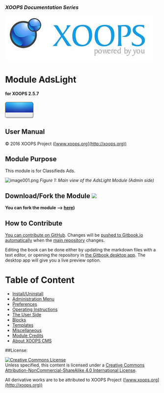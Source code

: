 ### _XOOPS Documentation Series_
![logoXoops.jpg](en/assets/logoXoops.jpg)

# Module AdsLight
#### for XOOPS 2.5.7
      
![logoModule.png](en/assets/logoModule.png)
            
## User Manual

© 2016 XOOPS Project ([www.xoops.org](http://xoops.org))  

## Module Purpose 

This module is for Classifieds Ads.

![image001.png](en/assets/image001.png)
*Figure 1: Main view of the AdsLight Module (Admin side)*

## Download/Fork the Module ![](http://xoops.org/images/forkit.png) 

**You can fork the module --> [here](https://github.com/XoopsModules25x/adslight))** 

## How to Contribute

[You can contribute on GitHub](https://github.com/XoopsDocs/adslight-tutorial). Changes will be [pushed to Gitbook.io automatically](https://www.gitbook.com/book/xoops/adslight-tutorial/activity) when the [main repository](https://github.com/XoopsDocs/adslight-tutorial) changes.

Editing the book can be done either by updating the markdown files with a text editor, or opening the repository in [the Gitbook desktop app](https://github.com/GitbookIO/editor/blob/master/README.md). The desktop app will give you a live preview option.

# Table of Content

* [Install/Uninstall](en/book/1install.md)
* [Administration Menu](en/book/2administration.md)
* [Preferences](en/book/3preferences.md)
* [Operating Instructions](en/book/4operations.md)
* [The User Side](en/book/5userside.md)
* [Blocks](en/book/6blocks.md)
* [Templates](en/book/7templates.md)
* [Miscellaneous](en/book/8other.md) 
* [Module Credits](en/book/9credits.md)
* [About XOOPS CMS](en/book/10aboutxoops.md)

##License:

<a rel="license" href="http://creativecommons.org/licenses/by-nc-sa/4.0/"><img alt="Creative Commons License" style="border-width:0" src="https://i.creativecommons.org/l/by-nc-sa/4.0/88x31.png" /></a><br />Unless specified, this content is licensed under a <a rel="license" href="http://creativecommons.org/licenses/by-nc-sa/4.0/">Creative Commons Attribution-NonCommercial-ShareAlike 4.0 International License</a>.

All derivative works are to be attributed to XOOPS Project ([www.xoops.org](http://xoops.org))
